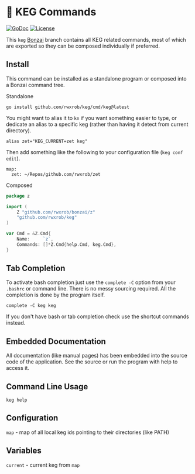 # 🌳 KEG Commands

[![GoDoc](https://godoc.org/github.com/rwxrob/keg?status.svg)](https://godoc.org/github.com/rwxrob/keg)
[![License](https://img.shields.io/badge/license-Apache2-brightgreen.svg)](LICENSE)

This `keg` [Bonzai](https://github.com/rwxrob/bonzai) branch contains all KEG related commands, most of which are exported so they can be composed individually if preferred.

## Install

This command can be installed as a standalone program or composed into a
Bonzai command tree.

Standalone

```
go install github.com/rwxrob/keg/cmd/keg@latest
```

You might want to alias it to `kn` if you want something easier to type, or dedicate an alias to a specific keg (rather than having it detect from current directory).

```shell
alias zet="KEG_CURRENT=zet keg"
```

Then add something like the following to your configuration file (`keg conf edit`).

```
map:
  zet: ~/Repos/github.com/rwxrob/zet
```

Composed

```go
package z

import (
	Z "github.com/rwxrob/bonzai/z"
	"github.com/rwxrob/keg"
)

var Cmd = &Z.Cmd{
	Name:     `z`,
	Commands: []*Z.Cmd{help.Cmd, keg.Cmd},
}
```

## Tab Completion

To activate bash completion just use the `complete -C` option from your
`.bashrc` or command line. There is no messy sourcing required. All the
completion is done by the program itself.

```
complete -C keg keg
```

If you don't have bash or tab completion check use the shortcut
commands instead.

## Embedded Documentation

All documentation (like manual pages) has been embedded into the source
code of the application. See the source or run the program with help to
access it.

## Command Line Usage

```
keg help
```

## Configuration

`map` - map of all local keg ids pointing to their directories (like PATH)

## Variables

`current` - current keg from `map`

